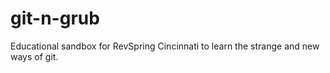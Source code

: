 git-n-grub
===========

Educational sandbox for RevSpring Cincinnati to learn the strange and new ways of git.
